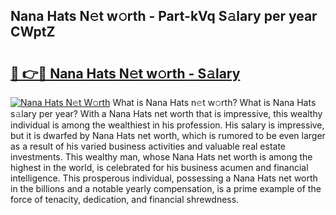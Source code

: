 ## Nana Hats N𝚎t w𝚘rth - Part-kVq S𝚊lary per year CWptZ

# <h2><a href="http://gc0fk7.nevu.top/?p=Nana+Hats">🔗 👉🔴 Nana Hats N𝚎t w𝚘rth - S𝚊lary</a></h2>

[![Nana Hats N𝚎t W𝚘rth](https://i.imgur.com/Oavwk0R.jpeg)](http://gc0fk7.nevu.top/?p=Nana+Hats)
What is Nana Hats n𝚎t w𝚘rth? What is Nana Hats s𝚊lary per year?
With a Nana Hats net worth that is impressive, this wealthy individual is among the wealthiest in his profession. His salary is impressive, but it is dwarfed by Nana Hats net worth, which is rumored to be even larger as a result of his varied business activities and valuable real estate investments. This wealthy man, whose Nana Hats net worth is among the highest in the world, is celebrated for his business acumen and financial intelligence. This prosperous individual, possessing a Nana Hats net worth in the billions and a notable yearly compensation, is a prime example of the force of tenacity, dedication, and financial shrewdness.
